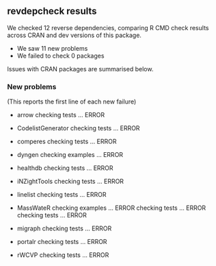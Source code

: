 ## revdepcheck results

We checked 12 reverse dependencies, comparing R CMD check results across CRAN and dev versions of this package.

 * We saw 11 new problems
 * We failed to check 0 packages

Issues with CRAN packages are summarised below.

### New problems
(This reports the first line of each new failure)

* arrow
  checking tests ... ERROR

* CodelistGenerator
  checking tests ... ERROR

* comperes
  checking tests ... ERROR

* dyngen
  checking examples ... ERROR

* healthdb
  checking tests ... ERROR

* iNZightTools
  checking tests ... ERROR

* linelist
  checking tests ... ERROR

* MassWateR
  checking examples ... ERROR
  checking tests ... ERROR
  checking tests ... ERROR

* migraph
  checking tests ... ERROR

* portalr
  checking tests ... ERROR

* rWCVP
  checking tests ... ERROR

